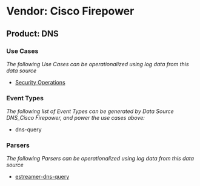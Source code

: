 Vendor: Cisco Firepower
=======================
Product: DNS
------------

### Use Cases

_The following Use Cases can be operationalized using log data from this data source_

* [Security Operations](../UseCases/usecase_security_operations.md)


### Event Types

_The following list of Event Types can be generated by Data Source DNS_Cisco Firepower, and power the use cases above:_

- dns-query


### Parsers

_The following Parsers can be operationalized using log data from this data source_

* [estreamer-dns-query](../Parsers/parserContent_estreamer-dns-query.md)
